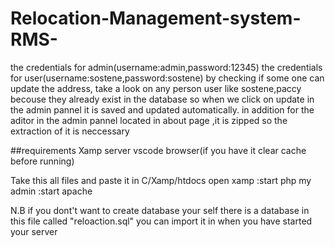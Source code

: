 # Relocation-Management-system-RMS-
the credentials for admin(username:admin,password:12345)
the credentials for user(username:sostene,password:sostene)
by checking if some one can update the address, take a look on any  person user like sostene,paccy  becouse they already exist in the database so  when we click on update in the admin pannel it is saved and updated automatically. 
in addition for the aditor in the admin pannel located in about page ,it is zipped so the extraction of it is neccessary

##requirements
Xamp server
vscode
browser(if you have it clear cache before running)

Take this all files and paste it in 
C/Xamp/htdocs
open xamp 
:start php my admin
:start apache

N.B if you dont't want to create database your self 
there is a database in this file  called "reloaction.sql" you can import it in when you have started your server
